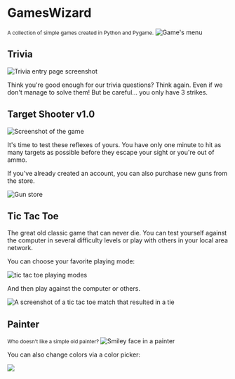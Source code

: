 # GamesWizard

<small>A collection of simple games created in Python and Pygame.</small>
<img src="./screenshots/menu.png" alt="Game's menu">

<h2>Trivia</h2>
<img src="./screenshots/trivia.png" alt="Trivia entry page screenshot">
<p>Think you're good enough for our trivia questions? Think again.
Even if we don't manage to solve them! But be careful... you only have 3 strikes.  
</p>

<h2>Target Shooter v1.0</h2>
<img src="./screenshots/shootingGame.png" alt="Screenshot of the game">
<p>It's time to test these reflexes of yours. You have only one minute to hit as many targets as possible before they escape your sight or you're out of ammo.
</p>

<p>If you've already created an account, you can also purchase new guns from the store. </p>

<img src="./screenshots/inventory.png" alt="Gun store">

<h2> Tic Tac Toe</h2>
<p>The great old classic game that can never die. You can test yourself against the computer in several difficulty levels
or play with others in your local area network.
</p>

<p>You can  choose your favorite playing mode: </p>

<img src="./screenshots/ticTacToeModes.png" alt="tic tac toe playing modes">

<p>And then play against the computer or others.</p>

<img src="./screenshots/ticTacToe.png" alt="A screenshot of a tic tac toe match that resulted in a tie">


<h2>Painter</h2>
<small>Who doesn't like a simple old painter? </small>
<img src="./screenshots/painter.png" alt="Smiley face in a painter">

<p>You can also change colors via a color picker: </p>

<img src="./screenshots/painterColorPicker.png">
